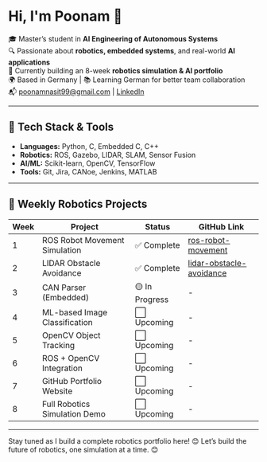 # Hi, I'm Poonam 👋

🎓 Master’s student in **AI Engineering of Autonomous Systems**  
🔍 Passionate about **robotics, embedded systems**, and real-world **AI applications**  
🤖 Currently building an 8-week **robotics simulation & AI portfolio**  
🌍 Based in Germany | 📚 Learning German for better team collaboration  
📬 poonamnasit99@gmail.com | [LinkedIn](https://www.linkedin.com/in/nasitpoonam1999)

---

## 🔧 Tech Stack & Tools
- **Languages:** Python, C, Embedded C, C++
- **Robotics:** ROS, Gazebo, LIDAR, SLAM, Sensor Fusion
- **AI/ML:** Scikit-learn, OpenCV, TensorFlow
- **Tools:** Git, Jira, CANoe, Jenkins, MATLAB

---

## 🚀 Weekly Robotics Projects
| Week | Project                              | Status      | GitHub Link |
|------|--------------------------------------|-------------|-------------|
| 1    | ROS Robot Movement Simulation        | ✅ Complete | [ros-robot-movement](https://github.com/poonamnasit/ros-robot-movement) |
| 2    | LIDAR Obstacle Avoidance             | ✅ Complete |[lidar-obstacle-avoidance](https://github.com/poonamnasit/lidar-obstacle-avoidance) |
| 3    | CAN Parser (Embedded)                | 🟡 In Progress | - |
| 4    | ML-based Image Classification        | ⬜ Upcoming | - |
| 5    | OpenCV Object Tracking               | ⬜ Upcoming | - |
| 6    | ROS + OpenCV Integration             | ⬜ Upcoming | - |
| 7    | GitHub Portfolio Website             | ⬜ Upcoming | - |
| 8    | Full Robotics Simulation Demo        | ⬜ Upcoming | - |

---

Stay tuned as I build a complete robotics portfolio here! 😊
Let’s build the future of robotics, one simulation at a time. 😊
